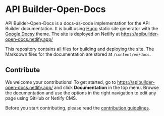 # API Builder-Open-Docs

API Builder-Open-Docs is a docs-as-code implementation for the API Builder documentation. It is built using [Hugo](https://gohugo.io/) static site generator with the [Google Docsy](https://github.com/google/docsy) theme. The site is deployed on Netlify at <https://apibuilder-open-docs.netlify.app/>

This repository contains all files for building and deploying the site. The Markdown files for the documentation are stored at `/content/en/docs`.

## Contribute

We welcome your contributions! To get started, go to <https://apibuilder-open-docs.netlify.app/> and click **Documentation** in the top menu. Browse the documentation and use the options in the right navigation to edit any page using GitHub or Netlify CMS.

Before you start contributing, please read the [contribution guidelines](https://axway-open-docs.netlify.com/docs/contribution_guidelines/).
